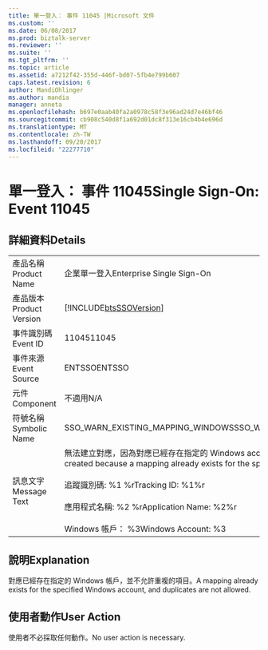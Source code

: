 ```yaml
---
title: 單一登入： 事件 11045 |Microsoft 文件
ms.custom: ''
ms.date: 06/08/2017
ms.prod: biztalk-server
ms.reviewer: ''
ms.suite: ''
ms.tgt_pltfrm: ''
ms.topic: article
ms.assetid: a7212f42-355d-446f-bd07-5fb4e799b607
caps.latest.revision: 6
author: MandiOhlinger
ms.author: mandia
manager: anneta
ms.openlocfilehash: b697e0aab40fa2a0978c58f3e96ad24d7e46bf46
ms.sourcegitcommit: cb908c540d8f1a692d01dc8f313e16cb4b4e696d
ms.translationtype: MT
ms.contentlocale: zh-TW
ms.lasthandoff: 09/20/2017
ms.locfileid: "22277710"
---
```

# <a name="single-sign-on-event-11045"></a><span data-ttu-id="374e4-102">單一登入： 事件 11045</span><span class="sxs-lookup"><span data-stu-id="374e4-102">Single Sign-On: Event 11045</span></span>
## <a name="details"></a><span data-ttu-id="374e4-103">詳細資料</span><span class="sxs-lookup"><span data-stu-id="374e4-103">Details</span></span>  
  
|||  
|-|-|  
|<span data-ttu-id="374e4-104">產品名稱</span><span class="sxs-lookup"><span data-stu-id="374e4-104">Product Name</span></span>|<span data-ttu-id="374e4-105">企業單一登入</span><span class="sxs-lookup"><span data-stu-id="374e4-105">Enterprise Single Sign-On</span></span>|  
|<span data-ttu-id="374e4-106">產品版本</span><span class="sxs-lookup"><span data-stu-id="374e4-106">Product Version</span></span>|[!INCLUDE[btsSSOVersion](../includes/btsssoversion-md.md)]|  
|<span data-ttu-id="374e4-107">事件識別碼</span><span class="sxs-lookup"><span data-stu-id="374e4-107">Event ID</span></span>|<span data-ttu-id="374e4-108">11045</span><span class="sxs-lookup"><span data-stu-id="374e4-108">11045</span></span>|  
|<span data-ttu-id="374e4-109">事件來源</span><span class="sxs-lookup"><span data-stu-id="374e4-109">Event Source</span></span>|<span data-ttu-id="374e4-110">ENTSSO</span><span class="sxs-lookup"><span data-stu-id="374e4-110">ENTSSO</span></span>|  
|<span data-ttu-id="374e4-111">元件</span><span class="sxs-lookup"><span data-stu-id="374e4-111">Component</span></span>|<span data-ttu-id="374e4-112">不適用</span><span class="sxs-lookup"><span data-stu-id="374e4-112">N/A</span></span>|  
|<span data-ttu-id="374e4-113">符號名稱</span><span class="sxs-lookup"><span data-stu-id="374e4-113">Symbolic Name</span></span>|<span data-ttu-id="374e4-114">SSO_WARN_EXISTING_MAPPING_WINDOWS</span><span class="sxs-lookup"><span data-stu-id="374e4-114">SSO_WARN_EXISTING_MAPPING_WINDOWS</span></span>|  
|<span data-ttu-id="374e4-115">訊息文字</span><span class="sxs-lookup"><span data-stu-id="374e4-115">Message Text</span></span>|<span data-ttu-id="374e4-116">無法建立對應，因為對應已經存在指定的 Windows account.%r</span><span class="sxs-lookup"><span data-stu-id="374e4-116">A mapping could not be created because a mapping already exists for the specified Windows account.%r</span></span><br /><br /> <span data-ttu-id="374e4-117">追蹤識別碼: %1 %r</span><span class="sxs-lookup"><span data-stu-id="374e4-117">Tracking ID: %1%r</span></span><br /><br /> <span data-ttu-id="374e4-118">應用程式名稱: %2 %r</span><span class="sxs-lookup"><span data-stu-id="374e4-118">Application Name: %2%r</span></span><br /><br /> <span data-ttu-id="374e4-119">Windows 帳戶： %3</span><span class="sxs-lookup"><span data-stu-id="374e4-119">Windows Account: %3</span></span>|  
  
## <a name="explanation"></a><span data-ttu-id="374e4-120">說明</span><span class="sxs-lookup"><span data-stu-id="374e4-120">Explanation</span></span>  
 <span data-ttu-id="374e4-121">對應已經存在指定的 Windows 帳戶，並不允許重複的項目。</span><span class="sxs-lookup"><span data-stu-id="374e4-121">A mapping already exists for the specified Windows account, and duplicates are not allowed.</span></span>  
  
## <a name="user-action"></a><span data-ttu-id="374e4-122">使用者動作</span><span class="sxs-lookup"><span data-stu-id="374e4-122">User Action</span></span>  
 <span data-ttu-id="374e4-123">使用者不必採取任何動作。</span><span class="sxs-lookup"><span data-stu-id="374e4-123">No user action is necessary.</span></span>